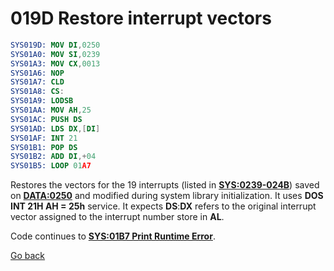 # 019D Restore interrupt vectors

```nasm
SYS019D: MOV DI,0250
SYS01A0: MOV SI,0239
SYS01A3: MOV CX,0013
SYS01A6: NOP
SYS01A7: CLD
SYS01A8: CS:
SYS01A9: LODSB
SYS01AA: MOV AH,25
SYS01AC: PUSH DS
SYS01AD: LDS DX,[DI]
SYS01AF: INT 21
SYS01B1: POP DS
SYS01B2: ADD DI,+04
SYS01B5: LOOP 01A7
```

Restores the vectors for the 19 interrupts (listed in **[SYS:0239-024B](0239-INTERRUPT-LIST.md)**) saved on **[DATA:0250](DATA.md)** and modified during system library initialization. It uses **DOS INT 21H AH = 25h** service. It expects **DS**:**DX** refers to the original interrupt vector assigned to the interrupt number store in **AL**.

Code continues to **[SYS:01B7 Print Runtime Error](01B7-PRINT-RUNTIME-ERR.md)**.

[Go back](../README.md)